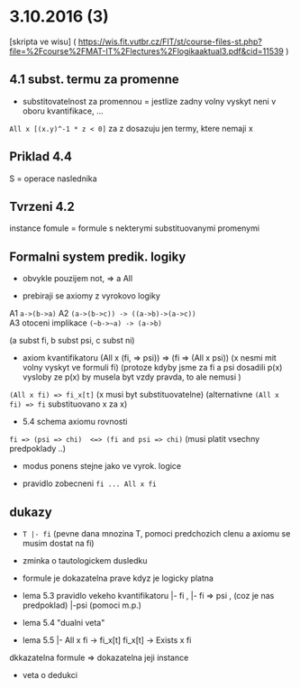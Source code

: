 # 3.10.2016 (3)

[skripta ve wisu] ( https://wis.fit.vutbr.cz/FIT/st/course-files-st.php?file=%2Fcourse%2FMAT-IT%2Flectures%2Flogikaaktual3.pdf&cid=11539 )

## 4.1 subst. termu za promenne
* substitovatelnost za promennou = jestlize zadny volny vyskyt neni v oboru kvantifikace, ...

`All x [(x.y)^-1 * z < 0]`  za z dosazuju jen termy, ktere nemaji x

## Priklad 4.4
 S = operace naslednika

## Tvrzeni 4.2 
 instance fomule = formule s nekterymi substituovanymi promenymi
 

## Formalni system predik. logiky

* obvykle pouzijem not, => a All

* prebiraji se axiomy z vyrokovo logiky

A1  `a->(b->a)`
A2  `(a->(b->c)) -> ((a->b)->(a->c))`  
A3  otoceni implikace `(~b->~a) -> (a->b)`

(a subst fi, b subst psi, c subst ni)

* axiom kvantifikatoru (All x (fi, => psi)) => (fi => (All x psi))
(x nesmi mit volny vyskyt ve formuli fi)
(protoze kdyby jsme za fi a psi dosadili p(x) vysloby ze p(x) by musela byt vzdy pravda, to ale nemusi )


`(All x fi) => fi_x[t]`  (x musi byt substituovatelne)
(alternativne `(All x fi) => fi`  substituovano x za x)

* 5.4 schema axiomu rovnosti

`fi => (psi => chi)  <=> (fi and psi => chi)`
(musi platit vsechny predpoklady ..)

* modus ponens stejne jako ve vyrok. logice

* pravidlo zobecneni  `fi ... All x fi`


## dukazy 

* `T |- fi`  (pevne dana mnozina T, pomoci predchozich clenu a axiomu se musim dostat na fi)

* zminka o tautologickem dusledku

* formule je dokazatelna prave kdyz je logicky platna


* lema  5.3 pravidlo vekeho kvantifikatoru
|- fi , 
|- fi => psi , (coz je nas predpoklad)
|-psi  (pomoci m.p.)

* lema 5.4 "dualni veta"

* lema 5.5
|- All x fi -> fi_x[t]
   fi_x[t]  -> Exists x fi 


dkkazatelna formule => dokazatelna jeji instance

* veta o dedukci
